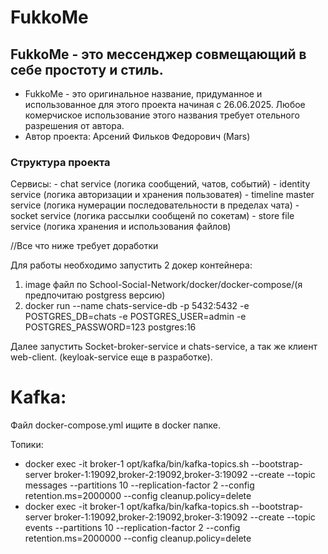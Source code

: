 <h1>FukkoMe</h1> 
<h2>FukkoMe - это мессенджер совмещающий в себе простоту и стиль.</h2>

* FukkoMe - это оригинальное название, придуманное и использованное для этого проекта начиная с 26.06.2025. Любое комерчиское использование этого названия требует отельного разрешения от автора.
* Автор проекта: Арсений Фильков Федорович (Mars)


<h3>Структура проекта</h3>
Сервисы:
- chat service (логика сообщений, чатов, событий)
- identity service (логика авторизации и хранения пользоватея)
- timeline master service (логика нумерации последовательности в пределах чата)
- socket service (логика рассылки сообщенй по сокетам)
- store file service (логика хранения и использования файлов)


//Все что ниже требует доработки

Для работы необходимо запустить 2 докер  контейнера:
1. image файл по School-Social-Network/docker/docker-compose/(я предпочитаю postgress версию)
2. docker run --name chats-service-db -p 5432:5432 -e POSTGRES_DB=chats -e POSTGRES_USER=admin -e POSTGRES_PASSWORD=123 postgres:16

Далее запустить Socket-broker-service и chats-service, а так же клиент web-client. (keyloak-service еще в разработке).

<h1>Kafka:</h1>
Файл docker-compose.yml ищите в docker папке.

Топики:
<ul>
  <li>docker exec -it broker-1 opt/kafka/bin/kafka-topics.sh --bootstrap-server broker-1:19092,broker-2:19092,broker-3:19092 --create --topic messages --partitions 10 --replication-factor 2 --config retention.ms=2000000 --config cleanup.policy=delete</li>
  <li>docker exec -it broker-1 opt/kafka/bin/kafka-topics.sh --bootstrap-server broker-1:19092,broker-2:19092,broker-3:19092 --create --topic events --partitions 10 --replication-factor 2 --config retention.ms=2000000 --config cleanup.policy=delete</li>
</ul>
